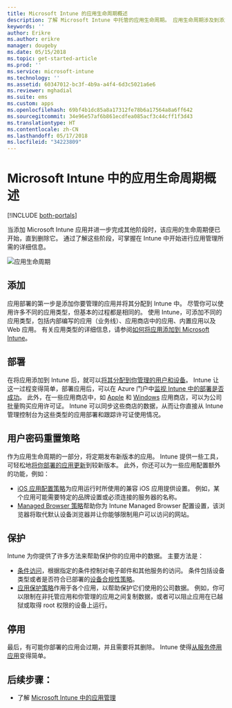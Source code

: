 ```yaml
---
title: Microsoft Intune 的应用生命周期概述
description: 了解 Microsoft Intune 中托管的应用生命周期。 应用生命周期涉及到添加、部署、配置、保护和停用应用。
keywords: ''
author: Erikre
ms.author: erikre
manager: dougeby
ms.date: 05/15/2018
ms.topic: get-started-article
ms.prod: ''
ms.service: microsoft-intune
ms.technology: ''
ms.assetid: 60347012-bc3f-4b9a-a4f4-6d3c5021a6e6
ms.reviewer: mghadial
ms.suite: ems
ms.custom: apps
ms.openlocfilehash: 69bf4b1dc85a8a17312fe78b6a17564a8a6ff642
ms.sourcegitcommit: 34e96e57af6b861ecdfea085acf3c44cff1f3d43
ms.translationtype: HT
ms.contentlocale: zh-CN
ms.lasthandoff: 05/17/2018
ms.locfileid: "34223809"
---
```

# <a name="overview-of-the-app-lifecycle-in-microsoft-intune"></a>Microsoft Intune 中的应用生命周期概述

[!INCLUDE [both-portals](./includes/note-for-both-portals.md)]

当添加 Microsoft Intune 应用并进一步完成其他阶段时，该应用的生命周期便已开始，直到删除它。 通过了解这些阶段，可掌握在 Intune 中开始进行应用管理所需的详细信息。

![应用生命周期](./media/app-lifecycle.png "Intune 应用生命周期")

## <a name="add"></a>添加

应用部署的第一步是添加你要管理的应用并将其分配到 Intune 中。 尽管你可以使用许多不同的应用类型，但基本的过程都是相同的。 使用 Intune，可添加不同的应用类型，包括内部编写的应用（业务线）、应用商店中的应用、内置应用以及 Web 应用。 有关应用类型的详细信息，请参阅[如何将应用添加到 Microsoft Intune](apps-add.md)。 

## <a name="deploy"></a>部署

在将应用添加到 Intune 后，就可以[将其分配到你管理的用户和设备](apps-deploy.md)。 Intune 让这一过程变得简单，部署应用后，可以在 Azure 门户中[监视 Intune 中的部署是否成功](apps-monitor.md)。 此外，在一些应用商店中，如 [Apple](vpp-apps-ios.md) 和 [Windows](windows-store-for-business.md) 应用商店，可以为公司批量购买应用许可证。 Intune 可以同步这些商店的数据，从而让你直接从 Intune 管理控制台为这些类型的应用部署和跟踪许可证使用情况。

## <a name="configure"></a>用户密码重置策略

作为应用生命周期的一部分，将定期发布新版本的应用。 Intune 提供一些工具，可轻松地[将你部署的应用更新](apps-add.md)到较新版本。 此外，你还可以为一些应用配置额外的功能，例如：
- [iOS 应用配置策略](app-configuration-policies-use-ios.md)为应用运行时所使用的兼容 iOS 应用提供设置。 例如，某个应用可能需要特定的品牌设置或必须连接的服务器的名称。
- [Managed Browser 策略](app-configuration-managed-browser.md)帮助你为 Intune Managed Browser 配置设置，该浏览器将取代默认设备浏览器并让你能够限制用户可以访问的网站。

## <a name="protect"></a>保护

Intune 为你提供了许多方法来帮助保护你的应用中的数据。 主要方法是：
- [条件访问](conditional-access.md)，根据指定的条件控制对电子邮件和其他服务的访问。 条件包括设备类型或者是否符合已部署的[设备合规性策略](device-compliance.md)。
- [应用保护策略](app-protection-policy.md)作用于各个应用，以帮助保护它们使用的公司数据。 例如，你可以限制在非托管应用和你管理的应用之间复制数据，或者可以阻止应用在已越狱或取得 root 权限的设备上运行。

## <a name="retire"></a>停用

最后，有可能你部署的应用会过期，并且需要将其删除。 Intune 使得[从服务停用应用](device-management.md)变得简单。

## <a name="next-steps"></a>后续步骤：

- 了解 [Microsoft Intune 中的应用管理](app-management.md)